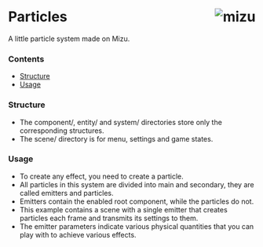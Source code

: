 # <img align="right" src="https://user-images.githubusercontent.com/19890545/146812487-90152c62-b2f4-4b3a-b550-6a4edf417817.gif" alt="mizu" title="Particles" /> Particles

A little particle system made on Mizu.

### Contents

- [Structure](#structure)
- [Usage](#usage)

### Structure

- The component/, entity/ and system/ directories store only the corresponding structures.
- The scene/ directory is for menu, settings and game states.

### Usage

- To create any effect, you need to create a particle.
- All particles in this system are divided into main and secondary, they are called emitters and particles.
- Emitters contain the enabled root component, while the particles do not.
- This example contains a scene with a single emitter that creates particles each frame and transmits its settings to them.
- The emitter parameters indicate various physical quantities that you can play with to achieve various effects.
